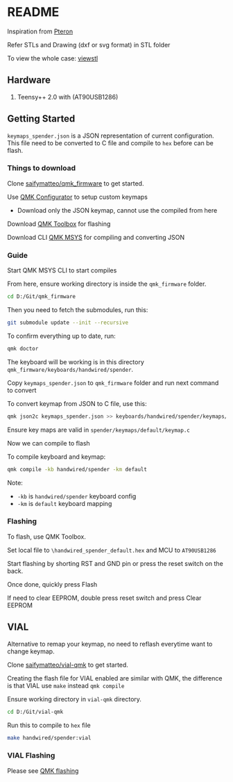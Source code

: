 # README

Inspiration from [Pteron](https://github.com/FSund/pteron-keyboard)

Refer STLs and Drawing (dxf or svg format) in STL folder

To view the whole case: [viewstl](https://www.viewstl.com/)

## Hardware

1. Teensy++ 2.0 with (AT90USB1286)

## Getting Started

`keymaps_spender.json` is a JSON representation of current configuration. This file need to be converted to C file and compile to `hex` before can be flash.

### Things to download

Clone [saifymatteo/qmk_firmware](https://github.com/saifymatteo/qmk_firmware) to get started.

Use [QMK Configurator](https://config.qmk.fm) to setup custom keymaps

- Download only the JSON keymap, cannot use the compiled from here

Download [QMK Toolbox](https://github.com/qmk/qmk_toolbox) for flashing

Download CLI [QMK MSYS](https://msys.qmk.fm/) for compiling and converting JSON

### Guide

Start QMK MSYS CLI to start compiles

From here, ensure working directory is inside the `qmk_firmware` folder.

```bash
cd D:/Git/qmk_firmware
```

Then you need to fetch the submodules, run this:

```bash
git submodule update --init --recursive
```

To confirm everything up to date, run:

```bash
qmk doctor
```

The keyboard will be working is in this directory `qmk_firmware/keyboards/handwired/spender`.

Copy `keymaps_spender.json` to `qmk_firmware` folder and run next command to convert

To convert keymap from JSON to C file, use this:

```bash
qmk json2c keymaps_spender.json >> keyboards/handwired/spender/keymaps/default/keymap.c
```

Ensure key maps are valid in `spender/keymaps/default/keymap.c`

Now we can compile to flash

To compile keyboard and keymap:

```bash
qmk compile -kb handwired/spender -km default
```

Note:

- `-kb` is `handwired/spender` keyboard config
- `-km` is `default` keyboard mapping

### Flashing

To flash, use QMK Toolbox.

Set local file to `\handwired_spender_default.hex` and MCU to `AT90USB1286`

Start flashing by shorting RST and GND pin or press the reset switch on the back.

Once done, quickly press Flash

If need to clear EEPROM, double press reset switch and press Clear EEPROM

## VIAL

Alternative to remap your keymap, no need to reflash everytime want to change keymap.

Clone [saifymatteo/vial-qmk](https://github.com/saifymatteo/vial-qmk) to get started.

Creating the flash file for VIAL enabled are similar with QMK, the difference is that VIAL use `make` instead `qmk compile`

Ensure working directory in `vial-qmk` directory.

```bash
cd D:/Git/vial-qmk
```

Run this to compile to `hex` file

```bash
make handwired/spender:vial
```

### VIAL Flashing

Please see [QMK flashing](#flashing)
